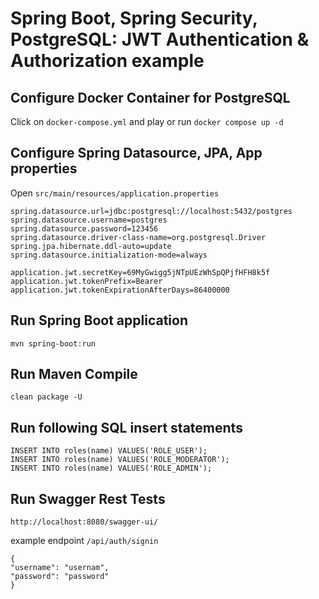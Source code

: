 # Spring Boot, Spring Security, PostgreSQL: JWT Authentication & Authorization example

## Configure Docker Container for PostgreSQL

Click on `docker-compose.yml` and play or run `docker compose up -d`

## Configure Spring Datasource, JPA, App properties

Open `src/main/resources/application.properties`

```
spring.datasource.url=jdbc:postgresql://localhost:5432/postgres
spring.datasource.username=postgres
spring.datasource.password=123456
spring.datasource.driver-class-name=org.postgresql.Driver
spring.jpa.hibernate.ddl-auto=update
spring.datasource.initialization-mode=always

application.jwt.secretKey=69MyGwigg5jNTpUEzWhSpQPjfHFH8k5f
application.jwt.tokenPrefix=Bearer
application.jwt.tokenExpirationAfterDays=86400000
```

## Run Spring Boot application

```
mvn spring-boot:run
```

## Run Maven Compile

```
clean package -U
```

## Run following SQL insert statements

```
INSERT INTO roles(name) VALUES('ROLE_USER');
INSERT INTO roles(name) VALUES('ROLE_MODERATOR');
INSERT INTO roles(name) VALUES('ROLE_ADMIN');
```

## Run Swagger Rest Tests

``http://localhost:8080/swagger-ui/``

example endpoint `/api/auth/signin`

```
{
"username": "usernam",
"password": "password"
} 
```
